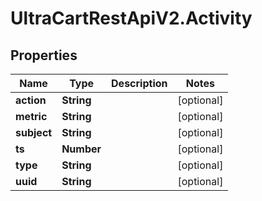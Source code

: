 # UltraCartRestApiV2.Activity

## Properties

Name | Type | Description | Notes
------------ | ------------- | ------------- | -------------
**action** | **String** |  | [optional] 
**metric** | **String** |  | [optional] 
**subject** | **String** |  | [optional] 
**ts** | **Number** |  | [optional] 
**type** | **String** |  | [optional] 
**uuid** | **String** |  | [optional] 


